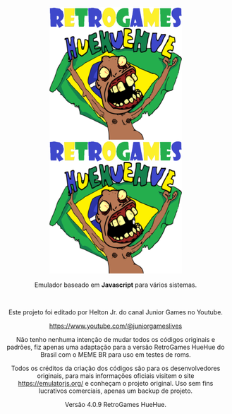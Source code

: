 
<div align = center>

<img width = 300 src = docs/Logo-light.png#gh-dark-mode-only>
<img width = 300 src = docs/Logo.png#gh-light-mode-only>
 
<br>

Emulador baseado em **Javascript** para vários sistemas.

<br>

Este projeto foi editado por Helton Jr. do canal Junior Games no Youtube.

https://www.youtube.com/@juniorgameslives

Não tenho nenhuma intenção de mudar todos os códigos originais e padrões, fiz apenas uma adaptação para a versão RetroGames HueHue do Brasil com o MEME BR para uso em testes de roms.

Todos os créditos da criação dos códigos são para os desenvolvedores originais, para mais informações oficiais visitem o site https://emulatorjs.org/ e conheçam o projeto original. Uso sem fins lucrativos comerciais, apenas um backup de projeto.

Versão 4.0.9 RetroGames HueHue.
